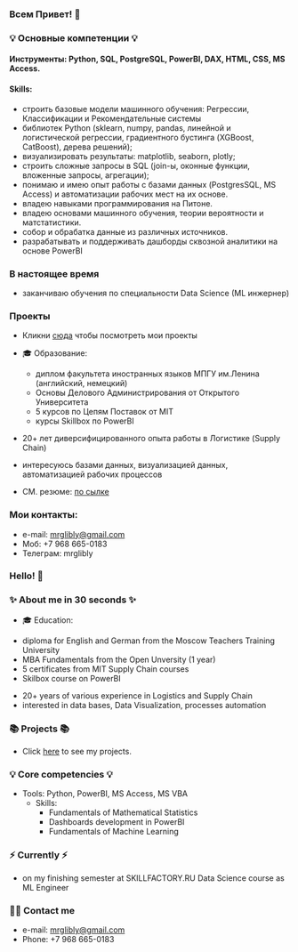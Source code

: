 ### Всем Привет! 👋

### 💡 Основные компетенции 💡
#### Инструменты: Python, SQL, PostgreSQL, PowerBI, DAX, HTML, CSS, MS Access. 

#### Skills: 
- строить базовые модели машинного обучения: Регрессии, Классификации и Рекомендательные системы
- библиотек Python (sklearn, numpy, pandas, линейной и логистической регрессии, градиентного бустинга (XGBoost, CatBoost), дерева решений);
- визуализировать результаты: matplotlib, seaborn, plotly;
- строить сложные запросы в SQL (join-ы, оконные функции, вложенные запросы, агрегации);
- понимаю и имею опыт работы с базами данных (PostgresSQL, MS Access) и автоматизации рабочих мест на их основе.
- владею навыками программирования на Питоне. 
- владею основами машинного обучения, теории вероятности и матстатистики.
- собор и обрабатка данные из различных источников.
- разрабатывать и поддерживать дашборды сквозной аналитики на основе PowerBI 

### В настоящее время
- заканчиваю обучения по специальности Data Science (ML инжернер)

### Проекты 
* Кликни [сюда](https://github.com/mrglibly/4GitHub/blob/main/README.md) чтобы посмотреть мои проекты
 
* 🎓 Образование:
  - диплом факультета иностранных языков МПГУ им.Ленина (английский, немецкий)
  - Основы Делового Администрирования от Открытого Университета
  - 5 курсов по Цепям Поставок от MIT
  - курсы Skillbox по PowerBI
* 20+ лет диверсифицированного опыта работы в Логистике (Supply Chain)
* интересуюсь базами данных, визуализацией данных, автоматизацией рабочих процессов
* СМ. резюме: [по сылке](https://github.com/mrglibly/BoykoCV/blob/main/SBoyko_SV_md.md)
 
### Мои контакты:
- e-mail: <mrglibly@gmail.com>
- Моб: +7 968 665-0183
- Телеграм: mrglibly


### Hello! 👋

### ✨ About me in 30 seconds ✨ 
* 🎓 Education:
 - diploma for English and German from the Moscow Teachers Training University
 - MBA Fundamentals from the Open Unversity (1 year)
 - 5 certificates from MIT Supply Chain courses
 - Skilbox course on PowerBI
* 20+ years of various experience in Logistics and Supply Chain
* interested in data bases, Data Visualization, processes automation
  
### 📚 Projects 📚

* Click [here](https://github.com/mrglibly/4GitHub/blob/main/README.md) to see my projects.

### 💡 Core competencies 💡
- Tools: Python, PowerBI, MS Access, MS VBA 
  - Skills:
    * Fundamentals of Mathematical Statistics
    * Dashboards development in PowerBI
    * Fundamentals of Machine Learning
      
### ⚡️ Currently ⚡️
- on my finishing semester at SKILLFACTORY.RU Data Science course as ML Engineer

### 🙌🏻 Contact me
- e-mail: <mrglibly@gmail.com>
- Phone: +7 968 665-0183

